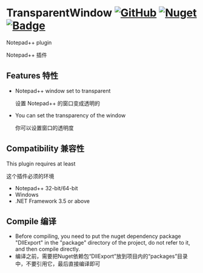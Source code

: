 # TransparentWindow [![GitHub](https://img.shields.io/github/license/usaginya/NotepadPlusPlusPlugins.svg?style=flat-square)](https://github.com/usaginya/NotepadPlusPlusPlugins/blob/master/TransparentWindow/LICENSE) [![Nuget](https://img.shields.io/nuget/v/DllExport.svg?label=DllExport&style=flat-square)](https://github.com/3F/DllExport) [![Badge](https://img.shields.io/badge/.net%20framework-3.5-865FC5.svg?style=flat-square)](#)
Notepad++ plugin
  
Notepad++ 插件

## Features 特性
* Notepad++ window set to transparent
  
  设置 Notepad++ 的窗口变成透明的
* You can set the transparency of the window
  
  你可以设置窗口的透明度

## Compatibility 兼容性
This plugin requires at least
  
这个插件必须的环境
* Notepad++ 32-bit/64-bit
* Windows
* .NET Framework 3.5 or above

## Compile 编译
* Before compiling, you need to put the nuget dependency package "DllExport" in the "package" directory of the project, do not refer to it, and then compile directly.
* 编译之前，需要把Nuget依赖包“DllExport”放到项目内的“packages”目录中，不要引用它，最后直接编译即可

